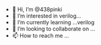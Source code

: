 - 👋 Hi, I’m @438pinki
- 👀 I’m interested in verilog...
- 🌱 I’m currently learning ...verilog
- 💞️ I’m looking to collaborate on ...
- 📫 How to reach me ...

<!---
438pinki/438pinki is a ✨ special ✨ repository because its `README.md` (this file) appears on your GitHub profile.
You can click the Preview link to take a look at your changes.
--->
